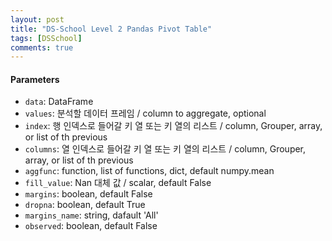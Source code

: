 ```yaml
---
layout: post
title: "DS-School Level 2 Pandas Pivot Table"
tags: [DSSchool]
comments: true
---
```


#### Parameters

- `data`: DataFrame
- `values`: 분석할 데이터 프레임 / column to aggregate, optional
- `index`: 행 인덱스로 들어갈 키 열 또는 키 열의 리스트 / column, Grouper, array, or list of th previous
- `columns`: 열 인덱스로 들어갈 키 열 또는 키 열의 리스트 / column, Grouper, array, or list of th previous
- `aggfunc`: function, list of functions, dict, default numpy.mean
- `fill_value`: Nan 대체 값 / scalar, default False
- `margins`: boolean, default False
- `dropna`: boolean, default True
- `margins_name`: string, dafault 'All'
- `observed`: boolean, default False
